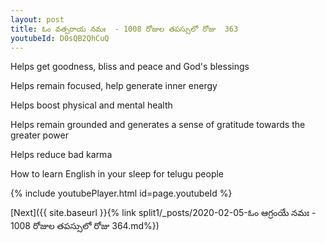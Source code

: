 ```yaml
---
layout: post
title: ఓం వత్సరాయ నమః  - 1008 రోజుల తపస్సులో రోజు  363
youtubeId: D0sQB2QhCuQ
---
```

 
 
Helps get goodness, bliss and peace and God's blessings
 
Helps remain focused, help generate inner energy 
 
Helps boost physical and mental health 
 
Helps remain grounded and generates a sense of gratitude towards the greater power 
 
Helps reduce bad karma
 
How to learn English in your sleep for telugu people
 
 
 
 


{% include youtubePlayer.html id=page.youtubeId %}
 
[Next]({{ site.baseurl }}{% link split1/_posts/2020-02-05-ఓం ఆగ్రంయే నమః  - 1008 రోజుల తపస్సులో రోజు  364.md%})
 
